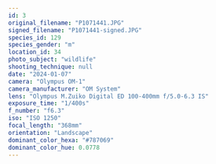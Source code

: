 ```yaml
---
id: 3
original_filename: "P1071441.JPG"
signed_filename: "P1071441-signed.JPG"
species_id: 129
species_gender: "m"
location_id: 34
photo_subject: "wildlife"
shooting_technique: null
date: "2024-01-07"
camera: "Olympus OM-1"
camera_manufacturer: "OM System"
lens: "Olympus M.Zuiko Digital ED 100-400mm f/5.0-6.3 IS"
exposure_time: "1/400s"
f_number: "f6.3"
iso: "ISO 1250"
focal_length: "368mm"
orientation: "Landscape"
dominant_color_hexa: "#787069"
dominant_color_hue: 0.0778
---
```

